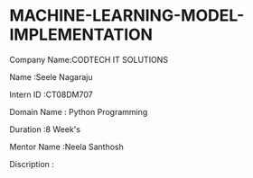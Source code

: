 # MACHINE-LEARNING-MODEL-IMPLEMENTATION

Company Name:CODTECH IT SOLUTIONS

Name :Seele Nagaraju

Intern ID :CT08DM707

Domain Name : Python Programming

Duration :8 Week's

Mentor Name :Neela Santhosh

Discription :

